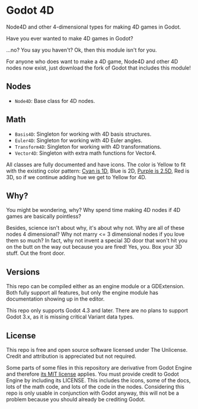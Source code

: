 # Godot 4D

Node4D and other 4-dimensional types for making 4D games in Godot.

Have you ever wanted to make 4D games in Godot?

...no? You say you haven't? Ok, then this module isn't for you.

For anyone who does want to make a 4D game, Node4D and other 4D nodes now
exist, just download the fork of Godot that includes this module!

## Nodes

* `Node4D`: Base class for 4D nodes.

## Math

* `Basis4D`: Singleton for working with 4D basis structures.
* `Euler4D`: Singleton for working with 4D Euler angles.
* `Transform4D`: Singleton for working with 4D transformations.
* `Vector4D`: Singleton with extra math functions for Vector4.

All classes are fully documented and have icons. The color is
Yellow to fit with the existing color pattern:
[Cyan is 1D](https://github.com/aaronfranke/godot-1d), Blue is 2D,
[Purple is 2.5D](https://github.com/godotengine/godot-demo-projects/tree/master/misc/2.5d),
Red is 3D, so if we continue adding hue we get to Yellow for 4D.

## Why?

You might be wondering, why? Why spend time making 4D
nodes if 4D games are basically pointless?

Besides, science isn't about why, it's about why not. Why are all of
these nodes 4 dimensional? Why not marry <= 3 dimensional nodes if you
love them so much? In fact, why not invent a special 3D door that
won't hit you on the butt on the way out because you are fired!
Yes, you. Box your 3D stuff. Out the front door.

## Versions

This repo can be compiled either as an engine module or a GDExtension.
Both fully support all features, but only the engine module has
documentation showing up in the editor.

This repo only supports Godot 4.3 and later. There are no plans to
support Godot 3.x, as it is missing critical Variant data types.

## License

This repo is free and open source software licensed under The Unlicense.
Credit and attribution is appreciated but not required.

Some parts of some files in this repository are derivative from Godot Engine
and therefore [its MIT license](https://godotengine.org/license) applies.
You must provide credit to Godot Engine by including its LICENSE.
This includes the icons, some of the docs, lots of the math code,
and lots of the code in the nodes.
Considering this repo is only usable in conjunction with Godot anyway,
this will not be a problem because you should already be crediting Godot.

